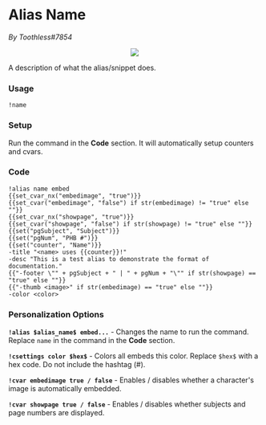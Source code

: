 # Alias Name
*By Toothless#7854*

<p align="center">
  <img src="https://i.imgur.com/80PZHL9.png"/>
</p>

A description of what the alias/snippet does.

### Usage

``!name``

### Setup
Run the command in the **Code** section. It will automatically setup counters and cvars.

### Code
```GN
!alias name embed
{{set_cvar_nx("embedimage", "true")}}
{{set_cvar("embedimage", "false") if str(embedimage) != "true" else ""}}
{{set_cvar_nx("showpage", "true")}}
{{set_cvar("showpage", "false") if str(showpage) != "true" else ""}}
{{set("pgSubject", "Subject")}}
{{set("pgNum", "PHB #")}}
{{set("counter", "Name")}}
-title "<name> uses {{counter}}!"
-desc "This is a test alias to demonstrate the format of documentation."
{{"-footer \"" + pgSubject + " | " + pgNum + "\"" if str(showpage) == "true" else ""}}
{{"-thumb <image>" if str(embedimage) == "true" else ""}}
-color <color>
```

### Personalization Options

**``!alias $alias_name$ embed...``** - Changes the name to run the command. Replace ``name`` in the command in the **Code** section.

**``!csettings color $hex$``** - Colors all embeds this color. Replace ``$hex$`` with a hex code. Do not include the hashtag (#).

**``!cvar embedimage true / false``** - Enables / disables whether a character's image is automatically embedded.

**``!cvar showpage true / false``** - Enables / disables whether subjects and page numbers are displayed.
